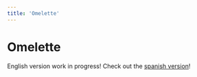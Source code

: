 ```yaml
---
title: 'Omelette'
---
```


# Omelette

English version work in progress! Check out the [spanish version](/es/recipes/omelette)!